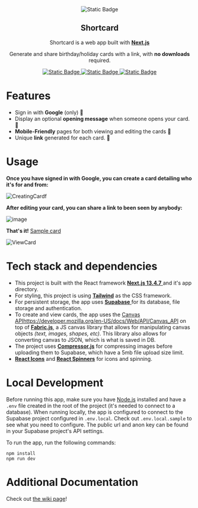 <div align=center>
  <img alt="Static Badge" src="https://github.com/MaxxonTan/Shortcard/assets/59834451/36f81d65-94b7-4190-913a-cf682e84ca7f">
</div>

<h2 align="center">Shortcard</h2>
<div align="center">
	
Shortcard is a web app built with <a href="https://nextjs.org/" target="_blank">**Next.js**</a>

Generate and share birthday/holiday cards with a link, with **no downloads** required. 

</div>
<p align="center">
  <a href="https://nextjs.org/">
    <img alt="Static Badge" src="https://img.shields.io/badge/Next.js-13.4.7-black?style=for-the-badge">
  <a href="https://github.com/fabricjs/fabric.js">
	<img alt="Static Badge" src="https://img.shields.io/badge/Fabric.js-5.3.0-pink?style=for-the-badge">
  </a>
  <a href="https://supabase.com/">
	<img alt="Static Badge" src="https://img.shields.io/badge/DB-Supabase-green?style=for-the-badge">
  </a>
</p>

# Features
- Sign in with **Google** (only) 🔐
- Display an optional **opening message** when someone opens your card. 💌 
- **Mobile-Friendly** pages for both viewing and editing the cards 📱
- Unique **link** generated for each card. 🔗
   
# Usage
**Once you have signed in with Google, you can create a card detailing who it's for and from:**

![CreatingCardf](https://github.com/MaxxonTan/Shortcard/assets/59834451/ca59c9cf-b03e-465d-bde3-745733d046d9)

**After editing your card, you can share a link to been seen by anybody:**

![image](https://github.com/MaxxonTan/Shortcard/assets/59834451/408ebe87-a92a-45d9-b3b3-11204a2e0104)

**That's it!** <a href="https://shortcard.vercel.app/cards/0cbba25c-3c75-4292-8ff1-4693aeec386a/view">Sample card</a>

![ViewCard](https://github.com/MaxxonTan/Shortcard/assets/59834451/634ebe12-5d9e-4167-ae6b-c2326fabe552)

# Tech stack and dependencies
- This project is built with the React framework [**Next.js 13.4.7** ](https://nextjs.org/) and it's app directory.
- For styling, this project is using [**Tailwind**](https://tailwindcss.com/) as the CSS framework.  
- For persistent storage, the app uses [**Supabase** ](https://supabase.com/) for its database, file storage and authentication.
- To create and view cards, the app uses the [Canvas API](https://developer.mozilla.org/en-US/docs/Web/API/Canvas_API)https://developer.mozilla.org/en-US/docs/Web/API/Canvas_API on top of [**Fabric.js**](http://fabricjs.com/), a JS canvas library that allows for manipulating canvas objects _(text, images, shapes, etc)_. This library also allows for converting canvas to JSON, which is what is saved in DB.
- The project uses [**Compressor.js**](https://fengyuanchen.github.io/compressorjs/) for compressing images before uploading them to Supabase, which have a 5mb file upload size limit.
- [**React Icons**](https://react-icons.github.io/react-icons) and [**React Spinners**](https://www.davidhu.io/react-spinners/) for icons and spinning.  

# Local Development
Before running this app, make sure you have [Node.js](https://nodejs.org/en) installed and have a `.env` file created in the root of the project (it's needed to connect to a database). When running locally, the app is configured to connect to the Supabase project configured in `.env.local`. Check out `.env.local.sample` to see what you need to configure. The public url and anon key can be found in your Supabase project's API settings.

To run the app, run the following commands:
```
npm install
npm run dev
```
# Additional Documentation
Check out [the wiki page](https://github.com/MaxxonTan/Shortcard/wiki)!
